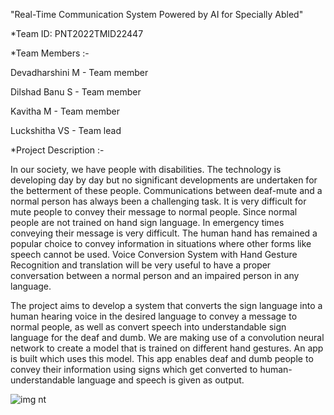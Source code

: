 "Real-Time Communication System Powered by AI for Specially Abled"

*Team ID: PNT2022TMID22447

*Team Members :-

Devadharshini M - Team member

Dilshad Banu S - Team member

Kavitha M - Team member

Luckshitha VS - Team lead

*Project Description :-

In our society, we have people with disabilities. The technology is developing day by day but no significant developments are undertaken for the betterment of these people. Communications between deaf-mute and a normal person has always been a challenging task. It is very difficult for mute people to convey their message to normal people. Since normal people are not trained on hand sign language. In emergency times conveying their message is very difficult. The human hand has remained a popular choice to convey information in situations where other forms like speech cannot be used. Voice Conversion System with Hand Gesture Recognition and translation will be very useful to have a proper conversation between a normal person and an impaired person in any language.

The project aims to develop a system that converts the sign language into a human hearing voice in the desired language to convey a message to normal people, as well as convert speech into understandable sign language for the deaf and dumb. We are making use of a convolution neural network to create a model that is trained on different hand gestures. An app is built which uses this model. This app enables deaf and dumb people to convey their information using signs which get converted to human-understandable language and speech is given as output.


![img nt](https://user-images.githubusercontent.com/86822428/201339343-1bc96a01-a0ab-4d9a-a208-aa5b0ae8dee9.png)
